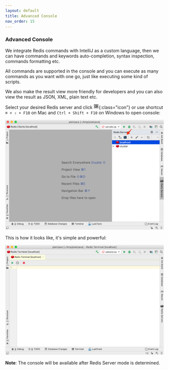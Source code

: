 ```yaml
---
layout: default
title: Advanced Console
nav_order: 15
---
```


### Advanced Console
We integrate Redis commands with IntelliJ as a custom language, then we can have commands and keywords auto-completion, syntax inspection, commands formatting etc.

All commands are supported in the console and you can execute as many commands as you want with one go, just like executing some kind of scripts.

We also make the result view more friendly for developers and you can also view the result as JSON, XML, plain text etc.

Select your desired Redis server and click ![terminal](/assets/images/advanced-console/terminal.png){:class="icon"} or use shortcut ```⌘ + ⇧ + F10``` on Mac and ```Ctrl + Shift + F10``` on Windows to open console:

![open console](/assets/images/advanced-console/open-console2.png)

This is how it looks like, it's simple and powerful:

![console](/assets/images/advanced-console/console2.png)

**Note**: The console will be available after Redis Server mode is determined.